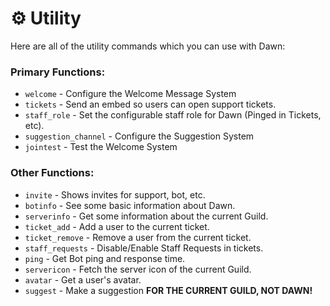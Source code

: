 # ⚙ Utility

Here are all of the utility commands which you can use with Dawn:

### **Primary Functions:**

* `welcome` - Configure the Welcome Message System
* `tickets` - Send an embed so users can open support tickets.
* `staff_role` - Set the configurable staff role for Dawn (Pinged in Tickets, etc).
* `suggestion_channel` - Configure the Suggestion System
* `jointest` - Test the Welcome System

### Other Functions:

* `invite` - Shows invites for support, bot, etc.
* `botinfo` - See some basic information about Dawn.
* `serverinfo` - Get some information about the current Guild.
* `ticket_add` - Add a user to the current ticket.
* `ticket_remove` - Remove a user from the current ticket.
* `staff_requests` - Disable/Enable Staff Requests in tickets.
* `ping` - Get Bot ping and response time.
* `servericon` - Fetch the server icon of the current Guild.
* `avatar` - Get a user's avatar.
* `suggest` - Make a suggestion **FOR THE CURRENT GUILD, NOT DAWN!**

